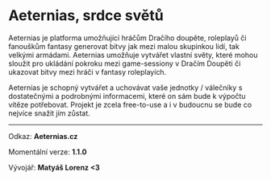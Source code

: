# Aeternias, srdce světů
Aeternias je platforma umožňující hráčům Dračího doupěte, roleplayů či fanouškům fantasy generovat bitvy jak mezi malou skupinkou lidí, tak velkými armádami. Aeternias umožňuje vytvářet vlastní světy, které mohou sloužit pro ukládání pokroku mezi game-sessiony v Dračím Doupěti či ukazovat bitvy mezi hráči v fantasy roleplayích.

Aeternias je schopný vytvářet a uchovávat vaše jednotky / válečníky s dostatečnými a podrobnými informacemi, které on sám bude k výpočtu vítěze potřebovat.
Projekt je zcela free-to-use a i v budoucnu se bude co nejvíce snažit jím zůstat.

***

Odkaz: **Aeternias.cz**

Momentální verze: **1.1.0**

Vývojář: **Matyáš Lorenz <3**

